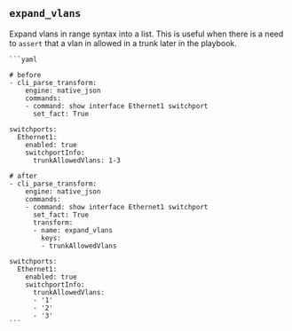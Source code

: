 
## `expand_vlans`

Expand vlans in range syntax into a list. This is useful when there is a need to `assert` that a vlan in allowed in a trunk later in the playbook.

    ```yaml

    # before
    - cli_parse_transform:
        engine: native_json
        commands:
        - command: show interface Ethernet1 switchport
          set_fact: True

    switchports:
      Ethernet1:
        enabled: true
        switchportInfo:
          trunkAllowedVlans: 1-3

    # after
    - cli_parse_transform:
        engine: native_json
        commands:
        - command: show interface Ethernet1 switchport
          set_fact: True
          transform:
          - name: expand_vlans
            keys:
            - trunkAllowedVlans

    switchports:
      Ethernet1:
        enabled: true
        switchportInfo:
          trunkAllowedVlans:
          - '1'
          - '2'
          - '3'
    ```

